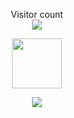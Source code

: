 <p align="center"> 
Visitor count<br>
  <img src="https://profile-counter.glitch.me/knownblackhat/count.svg" />
</p>
<p align="center"> 
<img height='80vh' src="https://openseauserdata.com/files/2ef12599f5e22254e7ff4f89c3af163a.jpg"/>
</p>
<p align="center"> 
  <img src="https://github-readme-stats.vercel.app/api?username=knownblackhat&show_icons=true&theme=transparent"/>
</p>
